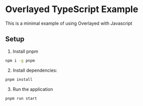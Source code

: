 # Overlayed TypeScript Example

This is a minimal example of using Overlayed with Javascript

## Setup

1. Install pnpm

```bash
npm i -g pnpm
```

2. Install dependencies:

```bash
pnpm install
```

3. Run the application

```bash
pnpm run start
```
